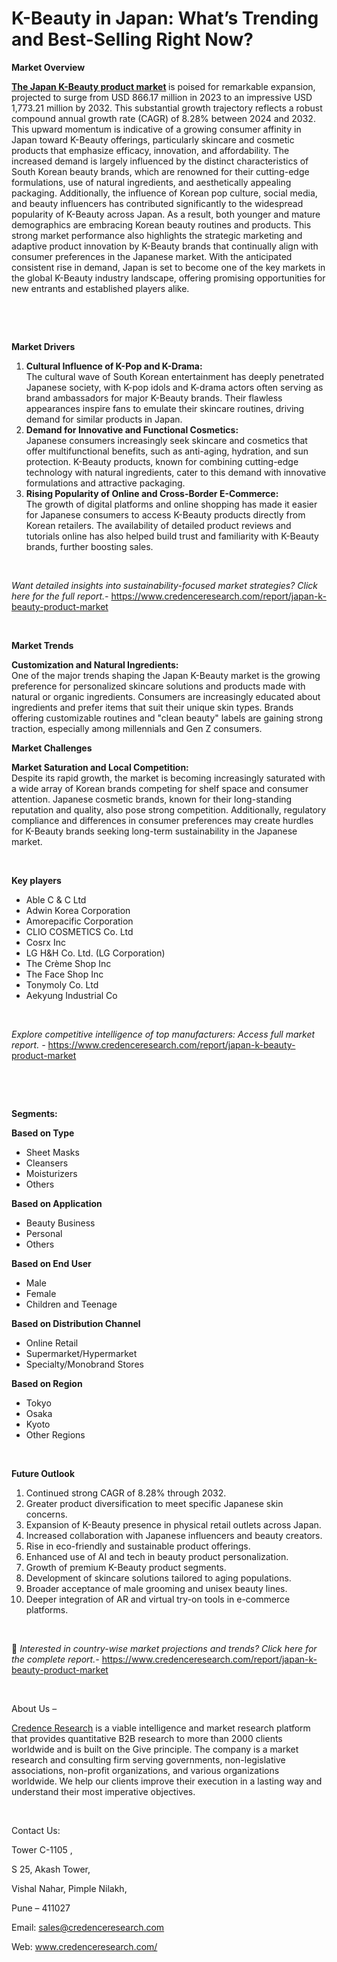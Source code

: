 # K-Beauty in Japan: What’s Trending and Best-Selling Right Now?


<p><strong>Market Overview</strong></p>
<p><strong><a href="https://www.credenceresearch.com/report/japan-k-beauty-product-market">The Japan K-Beauty product market</a> </strong>is poised for remarkable expansion, projected to surge from USD 866.17 million in 2023 to an impressive USD 1,773.21 million by 2032. This substantial growth trajectory reflects a robust compound annual growth rate (CAGR) of 8.28% between 2024 and 2032. This upward momentum is indicative of a growing consumer affinity in Japan toward K-Beauty offerings, particularly skincare and cosmetic products that emphasize efficacy, innovation, and affordability. The increased demand is largely influenced by the distinct characteristics of South Korean beauty brands, which are renowned for their cutting-edge formulations, use of natural ingredients, and aesthetically appealing packaging. Additionally, the influence of Korean pop culture, social media, and beauty influencers has contributed significantly to the widespread popularity of K-Beauty across Japan. As a result, both younger and mature demographics are embracing Korean beauty routines and products. This strong market performance also highlights the strategic marketing and adaptive product innovation by K-Beauty brands that continually align with consumer preferences in the Japanese market. With the anticipated consistent rise in demand, Japan is set to become one of the key markets in the global K-Beauty industry landscape, offering promising opportunities for new entrants and established players alike.</p>
<p><strong>&nbsp;</strong></p>
<p><strong>&nbsp;</strong></p>
<p><strong>Market Drivers</strong></p>
<ol>
<li><strong>Cultural Influence of K-Pop and K-Drama:</strong><br /> The cultural wave of South Korean entertainment has deeply penetrated Japanese society, with K-pop idols and K-drama actors often serving as brand ambassadors for major K-Beauty brands. Their flawless appearances inspire fans to emulate their skincare routines, driving demand for similar products in Japan.</li>
<li><strong>Demand for Innovative and Functional Cosmetics:</strong><br /> Japanese consumers increasingly seek skincare and cosmetics that offer multifunctional benefits, such as anti-aging, hydration, and sun protection. K-Beauty products, known for combining cutting-edge technology with natural ingredients, cater to this demand with innovative formulations and attractive packaging.</li>
<li><strong>Rising Popularity of Online and Cross-Border E-Commerce:</strong><br /> The growth of digital platforms and online shopping has made it easier for Japanese consumers to access K-Beauty products directly from Korean retailers. The availability of detailed product reviews and tutorials online has also helped build trust and familiarity with K-Beauty brands, further boosting sales.</li>
</ol>
<p><strong>&nbsp;</strong></p>
<p><em>Want detailed insights into sustainability-focused market strategies? Click here for the full report.- </em><a href="https://www.credenceresearch.com/report/japan-k-beauty-product-market">https://www.credenceresearch.com/report/japan-k-beauty-product-market</a></p>
<p>&nbsp;</p>
<p><strong>Market Trends</strong></p>
<p><strong>Customization and Natural Ingredients:</strong><br /> One of the major trends shaping the Japan K-Beauty market is the growing preference for personalized skincare solutions and products made with natural or organic ingredients. Consumers are increasingly educated about ingredients and prefer items that suit their unique skin types. Brands offering customizable routines and "clean beauty" labels are gaining strong traction, especially among millennials and Gen Z consumers.</p>
<p><strong>Market Challenges</strong></p>
<p><strong>Market Saturation and Local Competition:</strong><br /> Despite its rapid growth, the market is becoming increasingly saturated with a wide array of Korean brands competing for shelf space and consumer attention. Japanese cosmetic brands, known for their long-standing reputation and quality, also pose strong competition. Additionally, regulatory compliance and differences in consumer preferences may create hurdles for K-Beauty brands seeking long-term sustainability in the Japanese market.</p>
<p>&nbsp;</p>
<p><strong>Key players</strong></p>
<ul>
<li>Able C &amp; C Ltd</li>
<li>Adwin Korea Corporation</li>
<li>Amorepacific Corporation</li>
<li>CLIO COSMETICS Co. Ltd</li>
<li>Cosrx Inc</li>
<li>LG H&amp;H Co. Ltd. (LG Corporation)</li>
<li>The Cr&egrave;me Shop Inc</li>
<li>The Face Shop Inc</li>
<li>Tonymoly Co. Ltd</li>
<li>Aekyung Industrial Co</li>
</ul>
<p>&nbsp;</p>
<p><em>Explore competitive intelligence of top manufacturers: Access full market report. - </em><a href="https://www.credenceresearch.com/report/japan-k-beauty-product-market">https://www.credenceresearch.com/report/japan-k-beauty-product-market</a></p>
<p>&nbsp;</p>
<p>&nbsp;</p>
<p><strong>Segments:</strong></p>
<p><strong>Based on Type</strong></p>
<ul>
<li>Sheet Masks</li>
<li>Cleansers</li>
<li>Moisturizers</li>
<li>Others</li>
</ul>
<p><strong>Based on Application</strong></p>
<ul>
<li>Beauty Business</li>
<li>Personal</li>
<li>Others</li>
</ul>
<p><strong>Based on End User</strong></p>
<ul>
<li>Male</li>
<li>Female</li>
<li>Children and Teenage</li>
</ul>
<p><strong>Based on Distribution Channel</strong></p>
<ul>
<li>Online Retail</li>
<li>Supermarket/Hypermarket</li>
<li>Specialty/Monobrand Stores</li>
</ul>
<p><strong>Based on Region</strong></p>
<ul>
<li>Tokyo</li>
<li>Osaka</li>
<li>Kyoto</li>
<li>Other Regions</li>
</ul>
<p>&nbsp;</p>
<p><strong>Future Outlook </strong></p>
<ol>
<li>Continued strong CAGR of 8.28% through 2032.</li>
<li>Greater product diversification to meet specific Japanese skin concerns.</li>
<li>Expansion of K-Beauty presence in physical retail outlets across Japan.</li>
<li>Increased collaboration with Japanese influencers and beauty creators.</li>
<li>Rise in eco-friendly and sustainable product offerings.</li>
<li>Enhanced use of AI and tech in beauty product personalization.</li>
<li>Growth of premium K-Beauty product segments.</li>
<li>Development of skincare solutions tailored to aging populations.</li>
<li>Broader acceptance of male grooming and unisex beauty lines.</li>
<li>Deeper integration of AR and virtual try-on tools in e-commerce platforms.</li>
</ol>
<p><strong>&nbsp;</strong></p>
<p>📌 <em>Interested in country-wise market projections and trends? Click here for the complete report.- </em><a href="https://www.credenceresearch.com/report/japan-k-beauty-product-market">https://www.credenceresearch.com/report/japan-k-beauty-product-market</a></p>
<p>&nbsp;</p>
<p>About Us &ndash;</p>
<p><a href="https://www.credenceresearch.com/">Credence Research</a> is a viable intelligence and market research platform that provides quantitative B2B research to more than 2000 clients worldwide and is built on the Give principle. The company is a market research and consulting firm serving governments, non-legislative associations, non-profit organizations, and various organizations worldwide. We help our clients improve their execution in a lasting way and understand their most imperative objectives.</p>
<p>&nbsp;</p>
<p>Contact Us:</p>
<p>Tower C-1105 ,</p>
<p>S 25, Akash Tower,</p>
<p>Vishal Nahar, Pimple Nilakh,</p>
<p>Pune &ndash; 411027</p>
<p>Email: <a href="mailto:sales@credenceresearch.com">sales@credenceresearch.com</a></p>
<p>Web: <a href="http://www.credenceresearch.com/">www.credenceresearch.com/</a></p>
